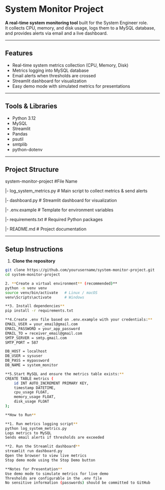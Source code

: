 # System Monitor Project

**A real-time system monitoring tool** built for the System Engineer role.  
It collects CPU, memory, and disk usage, logs them to a MySQL database, and provides alerts via email and a live dashboard.

---

## **Features**

- Real-time system metrics collection (CPU, Memory, Disk)
- Metrics logging into MySQL database
- Email alerts when thresholds are crossed
- Streamlit dashboard for visualization
- Easy demo mode with simulated metrics for presentations

---

## **Tools & Libraries**

- Python 3.12
- MySQL
- Streamlit
- Pandas
- psutil
- smtplib
- python-dotenv

---

## **Project Structure**

system-monitor-project #File Name

|- log_system_metrics.py # Main script to collect metrics & send alerts

|- dashboard.py # Streamlit dashboard for visualization

|- .env.example # Template for environment variables

|- requirements.txt # Required Python packages

|- README.md # Project documentation

---        

## **Setup Instructions**

1. **Clone the repository**

```bash
git clone https://github.com/yourusername/system-monitor-project.git
cd system-monitor-project

2. **Create a virtual environment** (recommended)**
python -m venv venv
source venv/bin/activate   # Linux / macOS
venv\Scripts\activate      # Windows

**3. Install dependencies**
pip install -r requirements.txt

**4.Create .env file based on .env.example with your credentials:**
EMAIL_USER = your_email@gmail.com
EMAIL_PASSWORD = your_app_password
EMAIL_TO = receiver_email@gmail.com
SMTP_SERVER = smtp.gmail.com
SMTP_PORT = 587

DB_HOST = localhost
DB_USER = sysuser
DB_PASS = mypassword
DB_NAME = system_monitor

**5.Start MySQL and ensure the metrics table exists:**
CREATE TABLE metrics (
    id INT AUTO_INCREMENT PRIMARY KEY,
    timestamp DATETIME,
    cpu_usage FLOAT,
    memory_usage FLOAT,
    disk_usage FLOAT
);

**How to Run**

**1. Run metrics logging script**
python log_system_metrics.py
Logs metrics to MySQL
Sends email alerts if thresholds are exceeded

**2. Run the Streamlit dashboard**
streamlit run dashboard.py
Open the browser to view live metrics
Stop demo mode using the Stop Demo button

**Notes for Presentation**
Use demo mode to simulate metrics for live demo
Thresholds are configurable in the .env file
No sensitive information (passwords) should be committed to GitHub

                            
